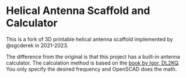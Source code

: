 # Helical Antenna Scaffold and Calculator

This is a fork of 3D printable helical antenna scaffold implemented
by @sgcderek in 2021-2023.

The difference from the original is that this project has a built-in antenna
calculator. The calculation method is based on the [book by Igor, DL2KQ][1].
You only specify the desired frequency and OpenSCAD does the math.

[1]: http://dl2kq.de/ant/kniga/1345.htm
